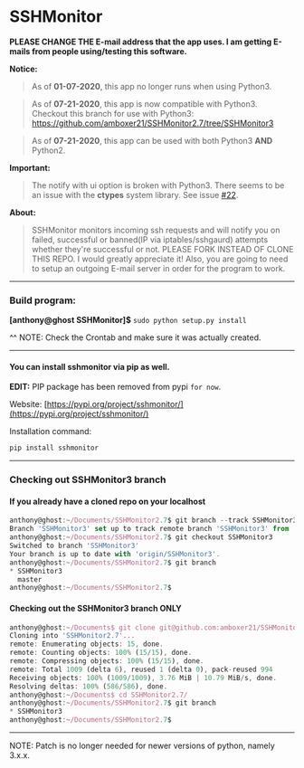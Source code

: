 # SSHMonitor

**PLEASE CHANGE THE E-mail address that the app uses. I am getting E-mails from people using/testing this software.**

**Notice:**
>As of **01-07-2020**, this app no longer runs when using Python3.

>As of **07-21-2020**, this app is now compatible with Python3. Checkout this branch for use with Python3: https://github.com/amboxer21/SSHMonitor2.7/tree/SSHMonitor3 

>As of **07-21-2020**, this app can be used with both Python3 **AND** Python2.

**Important:**
> The notify with ui option is broken with Python3. There seems to be an issue with the **ctypes** system library. See issue [#22](https://github.com/amboxer21/SSHMonitor/issues/22).

**About:**
>SSHMonitor monitors incoming ssh requests and will notify you on failed, successful or banned(IP via iptables/sshgaurd) attempts whether they're successful or not. PLEASE FORK INSTEAD OF CLONE THIS REPO. I would greatly appreciate it! Also, you are going to need to setup an outgoing E-mail server in order for the program to work.


***

### Build program:

  **[anthony@ghost SSHMonitor]$** `sudo python setup.py install`

^^ NOTE: Check the Crontab and make sure it was actually created.

***

#### You can install sshmonitor via pip as well.

**EDIT:** PIP package has been removed from pypi `for now`.

Website:
[https://pypi.org/project/sshmonitor/](https://pypi.org/project/sshmonitor/)

Installation command:
```python
pip install sshmonitor
```

***

### Checking out SSHMonitor3 branch

#### If you already have a cloned repo on your localhost
```javascript
anthony@ghost:~/Documents/SSHMonitor2.7$ git branch --track SSHMonitor3 origin/SSHMonitor3
Branch 'SSHMonitor3' set up to track remote branch 'SSHMonitor3' from 'origin'.
anthony@ghost:~/Documents/SSHMonitor2.7$ git checkout SSHMonitor3
Switched to branch 'SSHMonitor3'
Your branch is up to date with 'origin/SSHMonitor3'.
anthony@ghost:~/Documents/SSHMonitor2.7$ git branch
* SSHMonitor3
  master
anthony@ghost:~/Documents/SSHMonitor2.7$ 
```

#### Checking out the SSHMonitor3 branch **ONLY** 

```javascript
anthony@ghost:~/Documents$ git clone git@github.com:amboxer21/SSHMonitor2.7.git -bSSHMonitor3
Cloning into 'SSHMonitor2.7'...
remote: Enumerating objects: 15, done.
remote: Counting objects: 100% (15/15), done.
remote: Compressing objects: 100% (15/15), done.
remote: Total 1009 (delta 6), reused 1 (delta 0), pack-reused 994
Receiving objects: 100% (1009/1009), 3.76 MiB | 10.79 MiB/s, done.
Resolving deltas: 100% (586/586), done.
anthony@ghost:~/Documents$ cd SSHMonitor2.7/
anthony@ghost:~/Documents/SSHMonitor2.7$ git branch
* SSHMonitor3
anthony@ghost:~/Documents/SSHMonitor2.7$
```

***

NOTE: Patch is no longer needed for newer versions of python, namely 3.x.x.
